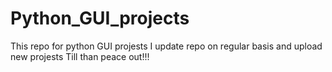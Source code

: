 # Python_GUI_projects
This repo for python GUI projests
I update repo on regular basis and upload new projests
Till than peace out!!! 
